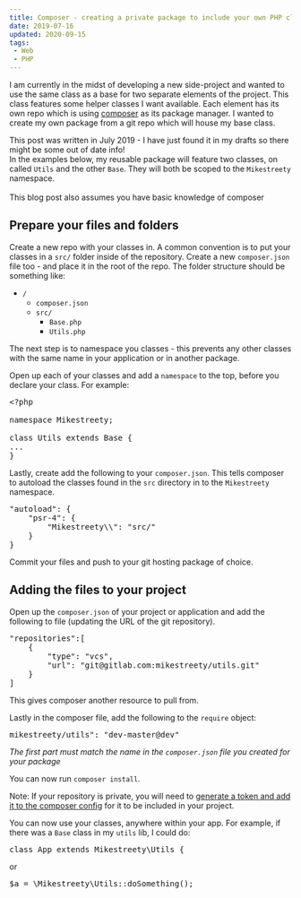 ```yaml
---
title: Composer - creating a private package to include your own PHP class
date: 2019-07-16
updated: 2020-09-15
tags:
 - Web
 - PHP
---
```


I am currently in the midst of developing a new side-project and wanted to use the same class as a base for two separate elements of the project. This class features some helper classes I want available. Each element has its own repo which is using [composer](https://getcomposer.org/) as its package manager. I wanted to create my own package from a git repo which will house my base class.

<div class="info">This post was written in July 2019 - I have just found it in my drafts so there might be some out of date info!</div>

<div class="info">In the examples below, my reusable package will feature two classes, on called <code>Utils</code> and the other <code>Base</code>. They will both be scoped to the <code>Mikestreety</code> namespace. <br><br>This blog post also assumes you have basic knowledge of composer</div>

## Prepare your files and folders

Create a new repo with your classes in. A common convention is to put your classes in a `src/` folder inside of the repository. Create a new `composer.json` file too - and place it in the root of the repo. The folder structure should be something like:

<ul>
<li>
<code>/</code>
<ul>
<li><code>composer.json</code></li>
<li><code>src/</code>
<ul>
<li><code>Base.php</code></li>
<li><code>Utils.php</code>
</li>
</ul>
</li>
</ul>
</li>
</ul>

The next step is to namespace you classes - this prevents any other classes with the same name in your application or in another package.

Open up each of your classes and add a `namespace` to the top, before you declare your class. For example:

<pre class="language-php">&lt;?php

namespace Mikestreety;

class Utils extends Base {
...
}</pre>

Lastly, create add the following to your `composer.json`. This tells composer to autoload the classes found in the `src` directory in to the `Mikestreety` namespace. 

<pre class="language-json">"autoload": {
	"psr-4": {
		"Mikestreety\\": "src/"
	}
}</pre>

Commit your files and push to your git hosting package of choice.

## Adding the files to your project

Open up the `composer.json` of your project or application and add the following to file (updating the URL of the git repository).

<pre class="language-json">"repositories":[
	{
		"type": "vcs",
		"url": "git@gitlab.com:mikestreety/utils.git"
	}
]</pre>

This gives composer another resource to pull from.

Lastly in the composer file, add the following to the `require` object:

<pre class="language-json">mikestreety/utils": "dev-master@dev"</pre>

_The first part must match the name in the `composer.json` file you created for your package_

You can now run `composer install`.

<div class="info">Note: If your repository is private, you will need to <a href="https://gist.github.com/jeffersonmartin/d0d4a8dfec90d224d14f250b36c74d2f">generate a token and add it to the composer config</a> for it to be included in your project.</div>

You can now use your classes, anywhere within your app. For example, if there was a `Base` class in my `utils` lib, I could do:

<pre class="language-php">class App extends Mikestreety\Utils {</pre>

or

<pre class="language-php">$a = \Mikestreety\Utils::doSomething();</pre>